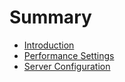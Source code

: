# Summary

* [Introduction](README.md)
* [Performance Settings](performance.md)
* [Server Configuration](server_configuration.md)

